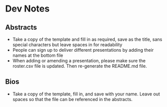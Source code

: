 # Dev Notes

## Abstracts
- Take a copy of the template and fill in as required, save as the title, sans special characters but leave spaces in for readability
- People can sign up to deliver different presentations by adding their names at the bottom file
- When adding or amending a presentation, please make sure the roster.csv file is updated. Then re-generate the README.md file.

## Bios
- Take a copy of the template, fill in, and save with your name. Leave out spaces so that the file can be referenced in the abstracts.